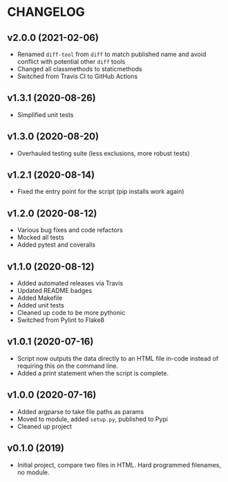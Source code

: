 # CHANGELOG

## v2.0.0 (2021-02-06)

* Renamed `diff-tool` from `diff` to match published name and avoid conflict with potential other `diff` tools
* Changed all classmethods to staticmethods
* Switched from Travis CI to GitHub Actions

## v1.3.1 (2020-08-26)

* Simplified unit tests

## v1.3.0 (2020-08-20)

* Overhauled testing suite (less exclusions, more robust tests)

## v1.2.1 (2020-08-14)

* Fixed the entry point for the script (pip installs work again)

## v1.2.0 (2020-08-12)

* Various bug fixes and code refactors
* Mocked all tests
* Added pytest and coveralls

## v1.1.0 (2020-08-12)

* Added automated releases via Travis
* Updated README badges
* Added Makefile
* Added unit tests
* Cleaned up code to be more pythonic
* Switched from Pylint to Flake8

## v1.0.1 (2020-07-16)

* Script now outputs the data directly to an HTML file in-code instead of requiring this on the command line.
* Added a print statement when the script is complete.

## v1.0.0 (2020-07-16)

* Added argparse to take file paths as params
* Moved to module, added `setup.py`, published to Pypi
* Cleaned up project

## v0.1.0 (2019)

* Initial project, compare two files in HTML. Hard programmed filenames, no module.
